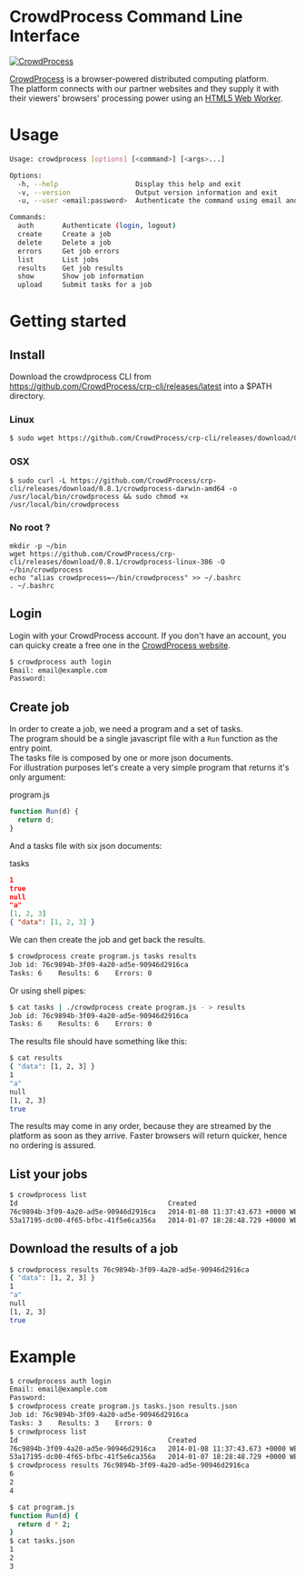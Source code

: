 # CrowdProcess Command Line Interface

[![CrowdProcess](https://crowdprocess.com/img/crowdprocess-logo-symbol.svg)](https://crowdprocess.com/)

[CrowdProcess](https://crowdprocess.com/) is a browser-powered distributed computing platform.  
The platform connects with our partner websites and they supply it with their viewers' browsers' processing power using an [HTML5 Web Worker](https://developer.mozilla.org/en-US/docs/Web/Guide/Performance/Using_web_workers).  


# Usage
```bash
Usage: crowdprocess [options] [<command>] [<args>...]

Options:
  -h, --help                   Display this help and exit
  -v, --version                Output version information and exit
  -u, --user <email:password>  Authenticate the command using email and password

Commands:
  auth       Authenticate (login, logout)
  create     Create a job
  delete     Delete a job
  errors     Get job errors
  list       List jobs
  results    Get job results
  show       Show job information
  upload     Submit tasks for a job
```

# Getting started

## Install
Download the crowdprocess CLI from https://github.com/CrowdProcess/crp-cli/releases/latest into a $PATH directory.

### Linux
```bash
$ sudo wget https://github.com/CrowdProcess/crp-cli/releases/download/0.8.1/crowdprocess-linux-386 -O /usr/local/bin/crowdprocess && sudo chmod +x /usr/local/bin/crowdprocess
```

### OSX
```
$ sudo curl -L https://github.com/CrowdProcess/crp-cli/releases/download/0.8.1/crowdprocess-darwin-amd64 -o /usr/local/bin/crowdprocess && sudo chmod +x /usr/local/bin/crowdprocess
```

### No root ?

```
mkdir -p ~/bin
wget https://github.com/CrowdProcess/crp-cli/releases/download/0.8.1/crowdprocess-linux-386 -O ~/bin/crowdprocess
echo "alias crowdprocess=~/bin/crowdprocess" >> ~/.bashrc
. ~/.bashrc
```


## Login
Login with your CrowdProcess account. If you don't have an account, you can quicky create a free one in the [CrowdProcess website](https://crowdprocess.com/register).
```bash
$ crowdprocess auth login
Email: email@example.com
Password:
```

## Create job
In order to create a job, we need a program and a set of tasks.  
The program should be a single javascript file with a `Run` function as the entry point.  
The tasks file is composed by one or more json documents.  
For illustration purposes let's create a very simple program that returns it's only argument:

program.js
```js
function Run(d) {
  return d;
}
```

And a tasks file with six json documents:

tasks
```json
1
true
null
"a"
[1, 2, 3]
{ "data": [1, 2, 3] }
```

We can then create the job and get back the results.
```bash
$ crowdprocess create program.js tasks results
Job id: 76c9894b-3f09-4a20-ad5e-90946d2916ca
Tasks: 6    Results: 6    Errors: 0
```

Or using shell pipes:
```bash
$ cat tasks | ./crowdprocess create program.js - > results
Job id: 76c9894b-3f09-4a20-ad5e-90946d2916ca
Tasks: 6    Results: 6    Errors: 0
```

The results file should have something like this:
```bash
$ cat results
{ "data": [1, 2, 3] }
1
"a"
null
[1, 2, 3]
true
```

The results may come in any order, because they are streamed by the platform as soon as they arrive. Faster browsers will return quicker, hence no ordering is assured.

## List your jobs
```bash
$ crowdprocess list
Id                                     Created                            Tasks       Status
76c9894b-3f09-4a20-ad5e-90946d2916ca   2014-01-08 11:37:43.673 +0000 WET          6   active
53a17195-dc00-4f65-bfbc-41f5e6ca356a   2014-01-07 18:28:48.729 +0000 WET    1000000   active
```

## Download the results of a job
```bash
$ crowdprocess results 76c9894b-3f09-4a20-ad5e-90946d2916ca
{ "data": [1, 2, 3] }
1
"a"
null
[1, 2, 3]
true
```

# Example
```bash
$ crowdprocess auth login
Email: email@example.com
Password:
$ crowdprocess create program.js tasks.json results.json
Job id: 76c9894b-3f09-4a20-ad5e-90946d2916ca
Tasks: 3    Results: 3    Errors: 0
$ crowdprocess list
Id                                     Created                            Tasks       Status
76c9894b-3f09-4a20-ad5e-90946d2916ca   2014-01-08 11:37:43.673 +0000 WET          3   active
53a17195-dc00-4f65-bfbc-41f5e6ca356a   2014-01-07 18:28:48.729 +0000 WET    1000000   active
$ crowdprocess results 76c9894b-3f09-4a20-ad5e-90946d2916ca
6
2
4
```

```bash
$ cat program.js
function Run(d) {
  return d * 2;
}
$ cat tasks.json
1
2
3
```
